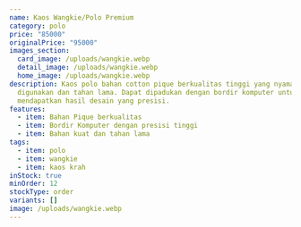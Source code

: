```yaml
---
name: Kaos Wangkie/Polo Premium
category: polo
price: "85000"
originalPrice: "95000"
images_section:
  card_image: /uploads/wangkie.webp
  detail_image: /uploads/wangkie.webp
  home_image: /uploads/wangkie.webp
description: Kaos polo bahan cotton pique berkualitas tinggi yang nyaman
  digunakan dan tahan lama. Dapat dipadukan dengan bordir komputer untuk
  mendapatkan hasil desain yang presisi.
features:
  - item: Bahan Pique berkualitas
  - item: Bordir Komputer dengan presisi tinggi
  - item: Bahan kuat dan tahan lama
tags:
  - item: polo
  - item: wangkie
  - item: kaos krah
inStock: true
minOrder: 12
stockType: order
variants: []
image: /uploads/wangkie.webp
---
```

